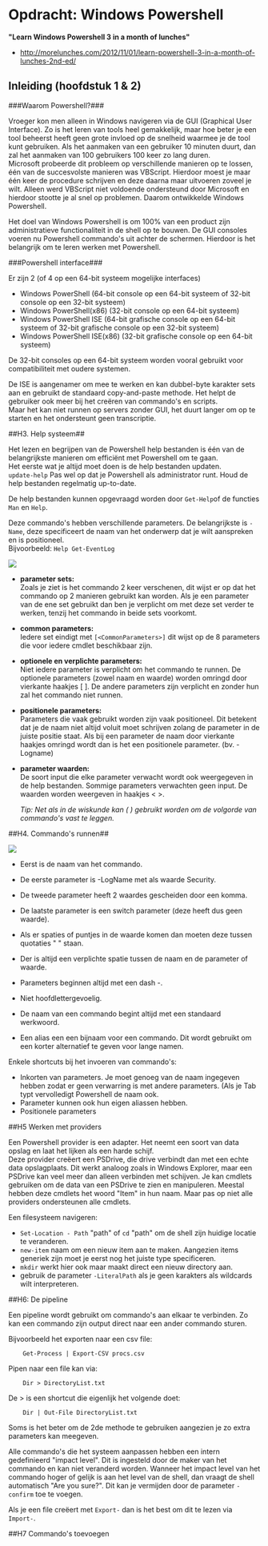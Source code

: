 # Opdracht: Windows Powershell #
**"Learn Windows Powershell 3 in a month of lunches"**  

- http://morelunches.com/2012/11/01/learn-powershell-3-in-a-month-of-lunches-2nd-ed/


## Inleiding (hoofdstuk 1 & 2) ##

###Waarom Powershell?###

Vroeger kon men alleen in Windows navigeren via de GUI (Graphical User Interface). Zo is het leren van tools heel gemakkelijk, maar hoe beter je een tool beheerst heeft geen grote invloed op de snelheid waarmee je de tool kunt gebruiken. Als het aanmaken van een gebruiker 10 minuten duurt, dan zal het aanmaken van 100 gebruikers 100 keer zo lang duren.      
Microsoft probeerde dit probleem op verschillende manieren op te lossen, één van de succesvolste manieren was VBScript. Hierdoor moest je maar één keer de procedure schrijven en deze daarna maar uitvoeren zoveel je wilt. Alleen werd VBScript niet voldoende ondersteund door Microsoft en hierdoor stootte je al snel op problemen.
Daarom ontwikkelde Windows Powershell.   

Het doel van Windows Powershell is om 100% van een product zijn administratieve functionaliteit in de shell op te bouwen. De GUI consoles voeren nu Powershell commando's uit achter de schermen. Hierdoor is het belangrijk om te leren werken met Powershell.

###Powershell interface###

Er zijn 2 (of 4 op een 64-bit systeem mogelijke interfaces)

- Windows PowerShell (64-bit console op een 64-bit systeem of 32-bit console op een 32-bit systeem)
- Windows PowerShell(x86) (32-bit console op een 64-bit systeem)
- Windows PowerShell ISE (64-bit grafische console op een 64-bit systeem of 32-bit grafische console op een 32-bit systeem)
- Windows PowerShell ISE(x86) (32-bit grafische console op een 64-bit systeem)

De 32-bit consoles op een 64-bit systeem worden vooral gebruikt voor compatibiliteit met oudere systemen.

De ISE is aangenamer om mee te werken en kan dubbel-byte karakter sets aan en gebruikt de standaard copy-and-paste methode. Het helpt de gebruiker ook meer bij het creëren van commando's en scripts.  
Maar het kan niet runnen op servers zonder GUI, het duurt langer om op te starten en het ondersteunt geen transcriptie.  

##H3. Help systeem##

Het lezen en begrijpen van de Powershell help bestanden is één van de belangrijkste manieren om efficiënt met Powershell om te gaan.   
Het eerste wat je altijd moet doen is de help bestanden updaten.   
	`update-help`
Pas wel op dat je Powershell als administrator runt. Houd de help bestanden regelmatig up-to-date.

De help bestanden kunnen opgevraagd worden door `Get-Help`of de functies `Man` en `Help`.

Deze commando's hebben verschillende parameters. De belangrijkste is `-Name`, deze specificeert de naam van het onderwerp dat je wilt aanspreken en is positioneel.   
Bijvoorbeeld: `Help Get-EventLog` 

![](https://github.com/HoGentTIN/ops3-g01/blob/master/deelopdracht02/img/Lucas/evlHelp.PNG)

- **parameter sets:**    
Zoals je ziet is het commando 2 keer verschenen, dit wijst er op dat het commando op 2 manieren gebruikt kan worden. Als je een parameter van de ene set gebruikt dan ben je verplicht om met deze set verder te werken, tenzij het commando in beide sets voorkomt. 
- **common parameters:**  
Iedere set eindigt met `[<CommonParameters>]` dit wijst op de 8 parameters die voor iedere cmdlet beschikbaar zijn.
- **optionele en verplichte parameters:**   
Niet iedere parameter is verplicht om het commando te runnen. De optionele parameters (zowel naam en waarde) worden omringd door vierkante haakjes [ ]. De andere parameters zijn verplicht en zonder hun zal het commando niet runnen. 
- **positionele parameters:**    
Parameters die vaak gebruikt worden zijn vaak positioneel. Dit betekent dat je de naam niet altijd voluit moet schrijven zolang de parameter in de juiste positie staat. Als bij een parameter de naam door vierkante haakjes omringd wordt dan is het een positionele parameter. (bv. -Logname)
- **parameter waarden:**    
De soort input die elke parameter verwacht wordt ook weergegeven in de help bestanden. Sommige parameters verwachten geen input. De waarden worden weergeven in haakjes < >.  
		
	*Tip: Net als in de wiskunde kan ( ) gebruikt worden om de volgorde van commando's vast te leggen.*

##H4. Commando's runnen##

![](https://github.com/HoGentTIN/ops3-g01/blob/master/deelopdracht02/img/Lucas/cmds.PNG)

- Eerst is de naam van het commando.
- De eerste parameter is -LogName met als waarde Security.
- De tweede parameter heeft 2 waardes gescheiden door een komma.
- De laatste parameter is een switch parameter (deze heeft dus geen waarde).
- Als er spaties of puntjes in de waarde komen dan moeten deze tussen quotaties " " staan.
- Der is altijd een verplichte spatie tussen de naam en de parameter of waarde.
- Parameters beginnen altijd met een dash -.
- Niet hoofdlettergevoelig.   

- De naam van een commando begint altijd met een standaard werkwoord.
- Een alias een een bijnaam voor een commando. Dit wordt gebruikt om een korter alternatief te geven voor lange namen.

Enkele shortcuts bij het invoeren van commando's:   
   
* Inkorten van parameters. Je moet genoeg van de naam ingegeven hebben zodat er geen verwarring is met andere parameters. (Als je Tab typt vervolledigt Powershell de naam ook.  
* Parameter kunnen ook hun eigen aliassen hebben.    
* Positionele parameters

##H5 Werken met providers

Een Powershell provider is een adapter. Het neemt een soort van data opslag en laat het lijken als een harde schijf.     
Deze provider creëert een PSDrive, die drive verbindt dan met een echte data opslagplaats. Dit werkt analoog zoals in Windows Explorer, maar een PSDrive kan veel meer dan alleen verbinden met schijven. Je kan cmdlets gebruiken om de data van een PSDrive te zien en manipuleren. Meestal hebben deze cmdlets het woord "Item" in hun naam. Maar pas op niet alle providers ondersteunen alle cmdlets.   

Een filesysteem navigeren:   

* `Set-Location - Path` "path" of `cd` "path" om de shell zijn huidige locatie te veranderen.
* `new-item` naam om een nieuw item aan te maken. Aangezien items generiek zijn moet je eerst nog het juiste type specificeren. 
* `mkdir` werkt hier ook maar maakt direct een nieuw directory aan.
* gebruik de parameter `-LiteralPath` als je geen karakters als wildcards wilt interpreteren.

##H6: De pipeline
 
Een pipeline wordt gebruikt om commando's aan elkaar te verbinden. Zo kan een commando zijn output direct naar een ander commando sturen. 

Bijvoorbeeld het exporten naar een csv file:

		Get-Process | Export-CSV procs.csv

Pipen naar een file kan via:

		Dir > DirectoryList.txt

De > is een shortcut die eigenlijk het volgende doet:

		Dir | Out-File DirectoryList.txt

Soms is het beter om de 2de methode te gebruiken aangezien je zo extra parameters kan meegeven.

Alle commando's die het systeem aanpassen hebben een intern gedefinieerd "impact level". Dit is ingesteld door de maker van het commando en kan niet veranderd worden. Wanneer het impact level van het commando hoger of gelijk is aan het level van de shell, dan vraagt de shell automatisch "Are you sure?". Dit kan je vermijden door de parameter `-confirm` toe te voegen.

Als je een file creëert met `Export-` dan is het best om dit te lezen via `Import-`.

##H7 Commando's toevoegen

